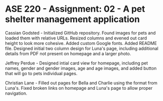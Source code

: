 # ASE 220 - Assignment: 02 - A pet shelter management application

Cassian Godsted - Initialized GitHub repository. Found images for pets and loaded them with relative URLs. Resized columns and evened out card height to look more cohesive. Added custom Google fonts. Added README file. Designed initial two column design for Luna's page, including additional details from PDF not present on homepage and a larger photo.

Jeffrey Perdue - Designed intial card view for homepage, including pet names, gender and gender images, age and age images, and added button that will go to pets individual pages.

Christian Lane - Filled out pages for Bella and Charlie using the format from Luna's. Fixed broken links on homepage and Luna's page to allow proper navigation.
